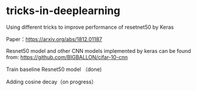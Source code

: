 # tricks-in-deeplearning
Using different tricks to improve performance of resetnet50 by Keras

Paper：https://arxiv.org/abs/1812.01187

Resnet50 model and other CNN models implemented by keras can be found from: https://github.com/BIGBALLON/cifar-10-cnn

Train baseline Resnet50 model （done)

Adding cosine decay（on progress）
